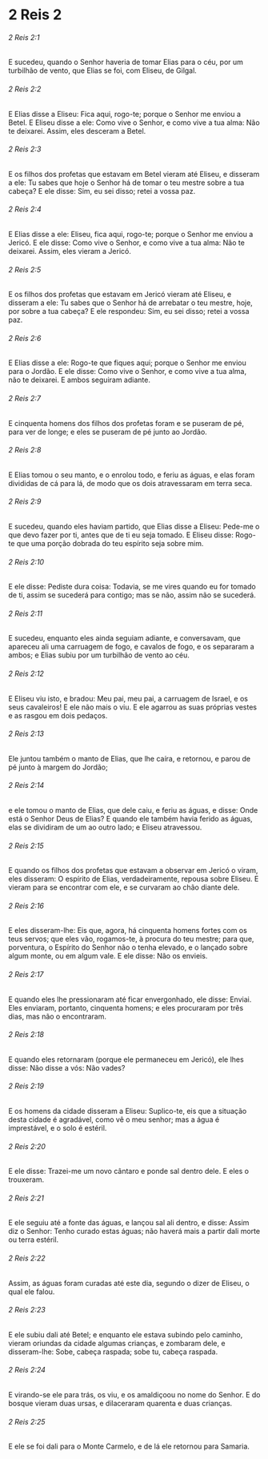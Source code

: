 # 2 Reis 2

###### 2 Reis 2:1

E sucedeu, quando o Senhor haveria de tomar Elias para o céu, por um turbilhão de vento, que Elias se foi, com Eliseu, de Gilgal.

###### 2 Reis 2:2

E Elias disse a Eliseu: Fica aqui, rogo-te; porque o Senhor me enviou a Betel. E Eliseu disse a ele: Como vive o Senhor, e como vive a tua alma: Não te deixarei. Assim, eles desceram a Betel.

###### 2 Reis 2:3

E os filhos dos profetas que estavam em Betel vieram até Eliseu, e disseram a ele: Tu sabes que hoje o Senhor há de tomar o teu mestre sobre a tua cabeça? E ele disse: Sim, eu sei disso; retei a vossa paz.

###### 2 Reis 2:4

E Elias disse a ele: Eliseu, fica aqui, rogo-te; porque o Senhor me enviou a Jericó. E ele disse: Como vive o Senhor, e como vive a tua alma: Não te deixarei. Assim, eles vieram a Jericó.

###### 2 Reis 2:5

E os filhos dos profetas que estavam em Jericó vieram até Eliseu, e disseram a ele: Tu sabes que o Senhor há de arrebatar o teu mestre, hoje, por sobre a tua cabeça? E ele respondeu: Sim, eu sei disso; retei a vossa paz.

###### 2 Reis 2:6

E Elias disse a ele: Rogo-te que fiques aqui; porque o Senhor me enviou para o Jordão. E ele disse: Como vive o Senhor, e como vive a tua alma, não te deixarei. E ambos seguiram adiante.

###### 2 Reis 2:7

E cinquenta homens dos filhos dos profetas foram e se puseram de pé, para ver de longe; e eles se puseram de pé junto ao Jordão.

###### 2 Reis 2:8

E Elias tomou o seu manto, e o enrolou todo, e feriu as águas, e elas foram divididas de cá para lá, de modo que os dois atravessaram em terra seca.

###### 2 Reis 2:9

E sucedeu, quando eles haviam partido, que Elias disse a Eliseu: Pede-me o que devo fazer por ti, antes que de ti eu seja tomado. E Eliseu disse: Rogo-te que uma porção dobrada do teu espírito seja sobre mim.

###### 2 Reis 2:10

E ele disse: Pediste dura coisa: Todavia, se me vires quando eu for tomado de ti, assim se sucederá para contigo; mas se não, assim não se sucederá.

###### 2 Reis 2:11

E sucedeu, enquanto eles ainda seguiam adiante, e conversavam, que apareceu ali uma carruagem de fogo, e cavalos de fogo, e os separaram a ambos; e Elias subiu por um turbilhão de vento ao céu.

###### 2 Reis 2:12

E Eliseu viu isto, e bradou: Meu pai, meu pai, a carruagem de Israel, e os seus cavaleiros! E ele não mais o viu. E ele agarrou as suas próprias vestes e as rasgou em dois pedaços.

###### 2 Reis 2:13

Ele juntou também o manto de Elias, que lhe caíra, e retornou, e parou de pé junto à margem do Jordão;

###### 2 Reis 2:14

e ele tomou o manto de Elias, que dele caiu, e feriu as águas, e disse: Onde está o Senhor Deus de Elias? E quando ele também havia ferido as águas, elas se dividiram de um ao outro lado; e Eliseu atravessou.

###### 2 Reis 2:15

E quando os filhos dos profetas que estavam a observar em Jericó o viram, eles disseram: O espírito de Elias, verdadeiramente, repousa sobre Eliseu. E vieram para se encontrar com ele, e se curvaram ao chão diante dele.

###### 2 Reis 2:16

E eles disseram-lhe: Eis que, agora, há cinquenta homens fortes com os teus servos; que eles vão, rogamos-te, à procura do teu mestre; para que, porventura, o Espírito do Senhor não o tenha elevado, e o lançado sobre algum monte, ou em algum vale. E ele disse: Não os envieis.

###### 2 Reis 2:17

E quando eles lhe pressionaram até ficar envergonhado, ele disse: Enviai. Eles enviaram, portanto, cinquenta homens; e eles procuraram por três dias, mas não o encontraram.

###### 2 Reis 2:18

E quando eles retornaram (porque ele permaneceu em Jericó), ele lhes disse: Não disse a vós: Não vades?

###### 2 Reis 2:19

E os homens da cidade disseram a Eliseu: Suplico-te, eis que a situação desta cidade é agradável, como vê o meu senhor; mas a água é imprestável, e o solo é estéril.

###### 2 Reis 2:20

E ele disse: Trazei-me um novo cântaro e ponde sal dentro dele. E eles o trouxeram.

###### 2 Reis 2:21

E ele seguiu até a fonte das águas, e lançou sal ali dentro, e disse: Assim diz o Senhor: Tenho curado estas águas; não haverá mais a partir dali morte ou terra estéril.

###### 2 Reis 2:22

Assim, as águas foram curadas até este dia, segundo o dizer de Eliseu, o qual ele falou.

###### 2 Reis 2:23

E ele subiu dali até Betel; e enquanto ele estava subindo pelo caminho, vieram oriundas da cidade algumas crianças, e zombaram dele, e disseram-lhe: Sobe, cabeça raspada; sobe tu, cabeça raspada.

###### 2 Reis 2:24

E virando-se ele para trás, os viu, e os amaldiçoou no nome do Senhor. E do bosque vieram duas ursas, e dilaceraram quarenta e duas crianças.

###### 2 Reis 2:25

E ele se foi dali para o Monte Carmelo, e de lá ele retornou para Samaria.

